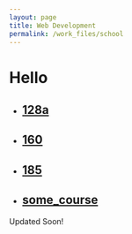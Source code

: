```yaml
---
layout: page
title: Web Development
permalink: /work_files/school
---
```


# Hello

* ## [128a](/work_files/school/128a.html)

* ## [160](/work_files/school/160.html)

* ## [185](/work_files/school/185.html)

* ## [some_course](/work_files/school/some_course.html)


Updated Soon!